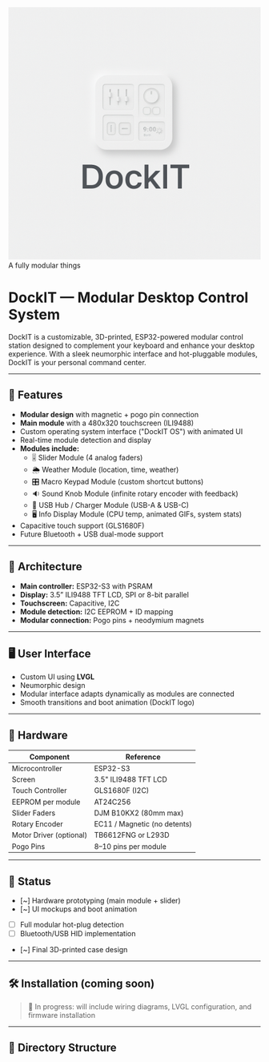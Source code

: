 ![DockIT logo](DockIT_Logo.png)
A fully modular things

# DockIT — Modular Desktop Control System

DockIT is a customizable, 3D-printed, ESP32-powered modular control station designed to complement your keyboard and enhance your desktop experience. With a sleek neumorphic interface and hot-pluggable modules, DockIT is your personal command center.

---

## 🚀 Features

- **Modular design** with magnetic + pogo pin connection
- **Main module** with a 480x320 touchscreen (ILI9488)
- Custom operating system interface ("DockIT OS") with animated UI
- Real-time module detection and display
- **Modules include:**
  - 🎚️ Slider Module (4 analog faders)
  - 🌦️ Weather Module (location, time, weather)
  - 🎛️ Macro Keypad Module (custom shortcut buttons)
  - 🔉 Sound Knob Module (infinite rotary encoder with feedback)
  - 🔌 USB Hub / Charger Module (USB-A & USB-C)
  - 🖥️ Info Display Module (CPU temp, animated GIFs, system stats)
- Capacitive touch support (GLS1680F)
- Future Bluetooth + USB dual-mode support

---

## 🧩 Architecture

- **Main controller:** ESP32-S3 with PSRAM
- **Display:** 3.5” ILI9488 TFT LCD, SPI or 8-bit parallel
- **Touchscreen:** Capacitive, I2C
- **Module detection:** I2C EEPROM + ID mapping
- **Modular connection:** Pogo pins + neodymium magnets

---

## 🖥️ User Interface

- Custom UI using **LVGL**
- Neumorphic design
- Modular interface adapts dynamically as modules are connected
- Smooth transitions and boot animation (DockIT logo)

---

## 🔧 Hardware

| Component        | Reference                  |
|------------------|----------------------------|
| Microcontroller  | ESP32-S3                   |
| Screen           | 3.5" ILI9488 TFT LCD       |
| Touch Controller | GLS1680F (I2C)             |
| EEPROM per module| AT24C256                   |
| Slider Faders    | DJM B10KX2 (80mm max)      |
| Rotary Encoder   | EC11 / Magnetic (no detents)|
| Motor Driver (optional)| TB6612FNG or L293D   |
| Pogo Pins        | 8–10 pins per module       |

---

## 🧪 Status

- [~] Hardware prototyping (main module + slider)
- [~] UI mockups and boot animation
- [ ] Full modular hot-plug detection
- [ ] Bluetooth/USB HID implementation
- [~] Final 3D-printed case design

---

## 🛠️ Installation (coming soon)

> 🚧 In progress: will include wiring diagrams, LVGL configuration, and firmware installation

---

## 📁 Directory Structure

